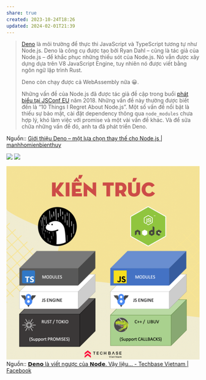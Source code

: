 ```yaml
---
share: true
created: 2023-10-24T18:26
updated: 2024-02-01T21:39
---
```


> [Deno](https://deno.land/) là môi trường để thực thi JavaScript và TypeScript tương tự như Node.js. Deno là công cụ được tạo bởi Ryan Dahl – cũng là tác giả của Node.js – để khắc phục những thiếu sót của Node.js. Nó vẫn được xây dựng dựa trên V8 JavaScript Engine, tuy nhiên nó được viết bằng ngôn ngữ lập trình Rust.
> 
> Deno còn chạy được cả WebAssembly nữa 😀.
> 
> Những vấn đề của Node.js đã được tác giả đề cập trong buổi [phát biểu tại JSConf EU](https://youtu.be/M3BM9TB-8yA) năm 2018. Những vấn đề này thường được biết đến là “10 Things I Regret About Node.js”. Một số vấn đề nổi bật là thiếu sự bảo mật, cài đặt dependency thông qua `node_modules` chưa hợp lý, khó làm việc với promise và một vài vấn đề khác. Và để sữa chữa những vấn đề đó, anh ta đã phát triển Deno. 

Nguồn:: [Giới thiệu Deno – một lựa chọn thay thế cho Node.js | manhhomienbienthuy](https://manhhomienbienthuy.github.io/2023/02/02/gioi-thieu-deno-mot-lua-chon-thay-the-cho-nodejs.html)

![](https://youtu.be/E82zJlINvkk) 
![](https://youtu.be/M3BM9TB-8yA?si=Fs_igz0Dxdpd9WrL) 

![Kiến trúc giữa Node và Deno.png](../../../../../../../assets/attachments/Ki%E1%BA%BFn%20tr%C3%BAc%20gi%E1%BB%AFa%20Node%20v%C3%A0%20Deno.png)
Nguồn:: [𝗗𝗲𝗻𝗼 là viết ngược của 𝗡𝗼𝗱𝗲. Vậy liệu... - Techbase Vietnam | Facebook](https://www.facebook.com/techbasevietnam/posts/pfbid0UBHyykVMpsRnGyiqjeLmv5rhBvmSwJ4zCy7joRCLWqXFEk94nULb6UEePpR2rYpxl)
